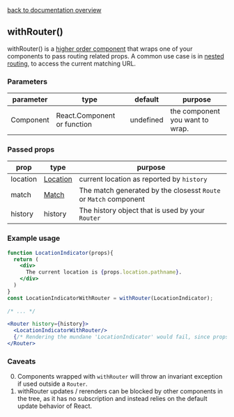 [back to documentation overview](../readme.md)

## withRouter()

withRouter() is a [higher order component](https://reactjs.org/docs/higher-order-components.html) that wraps one of your components to pass routing related props. A common use case is in [nested routing](../recipes/nested_routing.md), to access the current matching URL. 

### Parameters

| parameter | type                        | default   | purpose                         |
|-----------|-----------------------------|-----------|---------------------------------|
| Component | React.Component or function | undefined | the component you want to wrap. |

### Passed props

| prop      | type                             | purpose |
|-----------|----------------------------------|---------|
| location  | [Location](../types/location.md) | current location as reported by ```history``` |
| match     | [Match](../types/match.md)       | The match generated by the closesst ```Route``` or ```Match``` component |
| history   | history                          | The history object that is used by your ```Router``` |

### Example usage

```jsx
function LocationIndicator(props){
  return (
    <div>
      The current location is {props.location.pathname}.
    </div>
  )
}
const LocationIndicatorWithRouter = withRouter(LocationIndicator);
 
/* ... */
 
<Router history={history}>
  <LocationIndicatorWithRouter/>
  {/* Rendering the mundane 'LocationIndicator' would fail, since props.location would be null for it. */}
</Router>
```
 
### Caveats
 
0. Components wrapped with ```withRouter``` will throw an invariant exception if used outside a ```Router```.
1. withRouter updates / rerenders can be blocked by other components in the tree, as it has no subscription and instead relies on the default update behavior of React.
